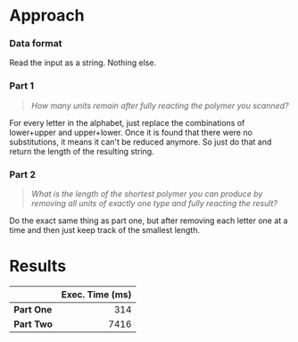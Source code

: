 # Approach
### Data format

Read the input as a string. Nothing else.

### Part 1
> _How many units remain after fully reacting the polymer you scanned?_

For every letter in the alphabet, just replace the combinations of lower+upper and upper+lower. Once it is found that
there were no substitutions, it means it can't be reduced anymore. So just do that and return the length of the
resulting string.


### Part 2
> _What is the length of the shortest polymer you can produce by removing all units of exactly one type and fully reacting the result?_

Do the exact same thing as part one, but after removing each letter one at a time and then just keep track of the
smallest length.

# Results

|              | Exec. Time (ms) |
|--------------|----------------:|
| **Part One** |             314 |
| **Part Two** |            7416 |
